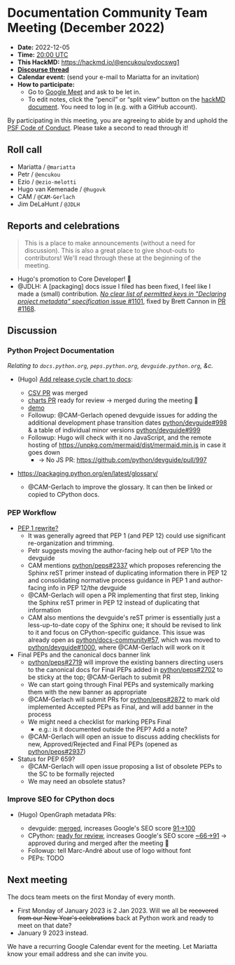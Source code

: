 # Documentation Community Team Meeting (December 2022)

- **Date:** 2022-12-05
- **Time:** [20:00 UTC](https://arewemeetingyet.com/UTC/2022-12-05/20:00/Docs%20Meeting)
- **This HackMD:** https://hackmd.io/@encukou/pydocswg1
- [**Discourse thread**](https://discuss.python.org/t/21578)
- **Calendar event:** (send your e-mail to Mariatta for an invitation)
- **How to participate:**
  -  Go to [Google Meet](https://meet.google.com/dii-qrzf-wkw) and ask to be let in.
  -  To edit notes, click the “pencil” or “split view” button on the [hackMD document](https://hackmd.io/@encukou/pydocswg1). You need to log in (e.g. with a GitHub account).

By participating in this meeting, you are agreeing to abide by and uphold the [PSF Code of Conduct](https://www.python.org/psf/codeofconduct/).
Please take a second to read through it!

## Roll call

- Mariatta / `@mariatta`
- Petr / `@encukou`
- Ezio / `@ezio-melotti`
- Hugo van Kemenade / `@hugovk`
- CAM / `@CAM-Gerlach`
- Jim DeLaHunt / `@JDLH`


## Reports and celebrations

> This is a place to make announcements (without a need for discussion). This is also a great place to give shout-outs to contributors! We'll read through these at the beginning of the meeting.

- Hugo's promotion to Core Developer! 🎊
- @JDLH: A [packaging] docs issue I filed has been fixed, I feel like I made a (small) contribution. [*No clear list of permitted keys in "Declaring project metadata" specification* issue #1101](https://github.com/pypa/packaging.python.org/issues/1101), fixed by Brett Cannon in [PR #1168](https://github.com/pypa/packaging.python.org/pull/1168).

## Discussion

### Python Project Documentation

*Relating to `docs.python.org`, `peps.python.org`, `devguide.python.org`, &c.*

* (Hugo) [Add release cycle chart to docs](https://github.com/python/docs-community/issues/67):
  * [CSV PR](https://github.com/python/devguide/pull/884) was merged
  * [charts PR](https://github.com/python/devguide/pull/988) ready for review -> merged during the meeting :rocket:
  * [demo](https://devguide.python.org/versions/#python-release-cycle)
  * Followup: @CAM-Gerlach opened devguide issues for adding the additional development phase transition dates [python/devguide#998](https://github.com/python/devguide/issues/998) & a table of individual minor versions [python/devguide#999](https://github.com/python/devguide/issues/999)
  * Followup: Hugo will check with it no JavaScript, and the remote hosting of https://unpkg.com/mermaid/dist/mermaid.min.js in case it goes down
    * -> No JS PR: https://github.com/python/devguide/pull/997

* https://packaging.python.org/en/latest/glossary/
  * @CAM-Gerlach to improve the glossary. It can then be linked or copied to CPython docs.

### PEP Workflow

* [PEP 1 rewrite?](https://discuss.python.org/t/21068/26)
  * It was generally agreed that PEP 1 (and PEP 12) could use significant re-organization and trimming.
  * Petr suggests moving the author-facing help out of PEP 1/to the devguide
  * CAM mentions [python/peps#2337](https://github.com/python/peps/issues/2337) which proposes referencing the Sphinx reST primer instead of duplicating information there in PEP 12 and consolidating normative process guidance in PEP 1 and author-facing info in PEP 12/the devguide
  * @CAM-Gerlach will open a PR implementing that first step, linking the Sphinx reST primer in PEP 12 instead of duplicating that information
  * CAM also mentions the devguide's reST primer is essentially just a less-up-to-date copy of the Sphinx one; it should be revised to link to it and focus on CPython-specific guidance. This issue was already open as [python/docs-community#57](https://github.com/python/docs-community/issues/57), which was moved to [python/devguide#1000](https://github.com/python/devguide/issues/1000), where @CAM-Gerlach will work on it
* Final PEPs and the canonical docs banner link
  * [python/peps#2719](https://github.com/python/peps/issues/2719) will improve the existing banners directing users to the canonical docs for Final PEPs added in [python/peps#2702](https://github.com/python/peps/pull/2702) to be sticky at the top; @CAM-Gerlach to submit PR
  * We can start going through Final PEPs and systemically marking them with the new banner as appropriate
  * @CAM-Gerlach will submit PRs for [python/peps#2872](https://github.com/python/peps/issues/2872) to mark old implemented Accepted PEPs as Final, and will add banner in the process
  * We might need a checklist for marking PEPs Final
    * e.g.: is it documented outside the PEP? Add a note?
   * @CAM-Gerlach will open an issue to discuss adding checklists for new, Approved/Rejected and Final PEPs (opened as [python/peps#2937](https://github.com/python/peps/issues/2937))
* Status for PEP 659?
  * @CAM-Gerlach will open issue proposing a list of obsolete PEPs to the SC to be formally rejected
  * We may need an obsolete status?

### Improve SEO for CPython docs

* (Hugo) OpenGraph metadata PRs:

  * devguide: [merged](https://github.com/python/devguide/pull/953), increases Google's SEO score [91->100](https://github.com/python/devguide/pull/953#issuecomment-1332183148)
  * CPython: [ready for review](https://github.com/python/cpython/pull/99931), increases Google's SEO score [~66->91](https://github.com/python/cpython/pull/99931) -> approved during and merged after the meeting :rocket:
  * Followup: tell Marc-André about use of logo without font
  * PEPs: TODO

## Next meeting

The docs team meets on the first Monday of every month.
* First Monday of January 2023 is 2 Jan 2023. Will we all be ~~recovered from our New Year's celebrations~~ back at Python work and ready to meet on that date?
* January 9 2023 instead.

We have a recurring Google Calendar event for the meeting.
Let Mariatta know your email address and she can invite you.
